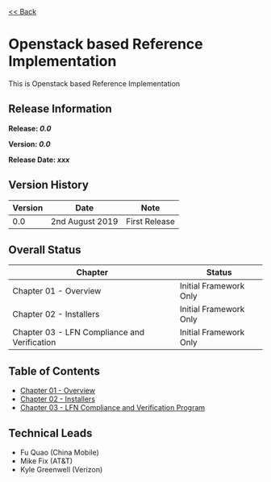 [<< Back](../)

# Openstack based Reference Implementation

This is Openstack based Reference Implementation

## Release Information
**Release: _0.0_**

**Version: _0.0_**

**Release Date: _xxx_**

## Version History

| Version | Date | Note
| --- | --- | --- |
| 0.0 | 2nd August 2019 | First Release|


## Overall Status

| Chapter | Status |
| --- | --- |
| Chapter 01 - Overview | Initial Framework Only |
| Chapter 02 - Installers | Initial Framework Only |
| Chapter 03 - LFN Compliance and Verification | Initial Framework Only |


## Table of Contents
* [Chapter 01 - Overview](chapters/chapter01.md)
* [Chapter 02 - Installers](chapters/chapter02.md)
* [Chapter 03 - LFN Compliance and Verification Program](chapters/chapter03.md)

## Technical Leads
- Fu Quao (China Mobile)
- Mike Fix (AT&T)
- Kyle Greenwell (Verizon)
